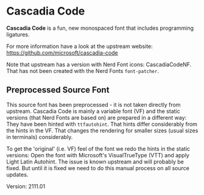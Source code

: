 # Cascadia Code

**Cascadia Code** is a fun, new monospaced font that includes programming ligatures.

For more information have a look at the upstream website: https://github.com/microsoft/cascadia-code

Note that upstream has a version with Nerd Font icons: CascadiaCodeNF. That has not been created with the Nerd Fonts `font-patcher`.

## Preprocessed Source Font

This source font has been preprocessed - it is not taken directly from upstream.
Cascadia Code is mainly a variable font (VF) and the static versions (that Nerd Fonts
are based on) are prepared in a different way: They have been hinted with `ttfautohint`.
That hints differ considerably from the hints in the VF. That changes the rendering for
smaller sizes (usual sizes in terminals) considerably.

To get the 'original' (i.e. VF) feel of the font we redo the hints in the static versions:
Open the font with Microsoft's VisualTrueType (VTT) and apply Light Latin Autohint.
The issue is known upstream and will probably be fixed. But until it is fixed we need
to do this manual process on all source updates.

Version: 2111.01
